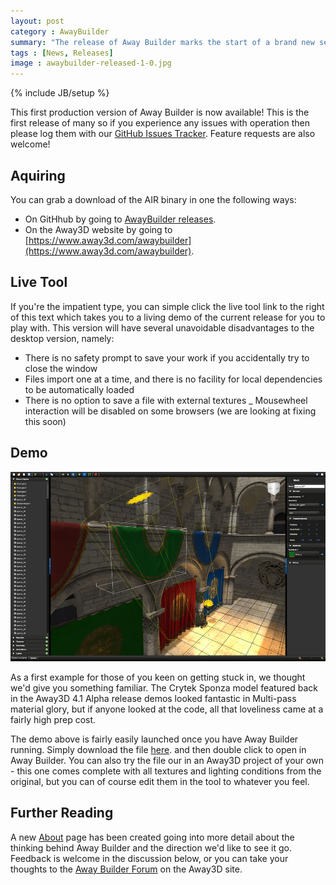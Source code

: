 ```yaml
---
layout: post
category : AwayBuilder
summary: "The release of Away Builder marks the start of a brand new set of open source resources from The Away Foundation"
tags : [News, Releases]
image : awaybuilder-released-1-0.jpg
---
```

{% include JB/setup %}

This first production version of Away Builder is now available! This is the first release of many so if you experience any issues with operation then please log them with our [GitHub Issues Tracker](https://github.com/awaytools/AwayBuilder/issues). Feature requests are also welcome!

## Aquiring

You can grab a download of the AIR binary in one the following ways:

- On GitHhub by going to [AwayBuilder releases](https://github.com/awaytools/AwayBuilder/releases).
- On the Away3D website by going to [https://www.away3d.com/awaybuilder](https://www.away3d.com/awaybuilder).

## Live Tool

If you're the impatient type, you can simple click the live tool link to the right of this text which takes you to a living demo of the current release for you to play with. This version will have several unavoidable disadvantages to the desktop version, namely:

- There is no safety prompt to save your work if you accidentally try to close the window
- Files import one at a time, and there is no facility for local dependencies to be automatically loaded
- There is no option to save a file with external textures
_ Mousewheel interaction will be disabled on some browsers (we are looking at fixing this soon)

## Demo

![Away Builder 1.0](/assets/img/awaybuilder_sponza_970.jpg)

As a first example for those of you keen on getting stuck in, we thought we'd give you something familiar. The Crytek Sponza model featured back in the Away3D 4.1 Alpha release demos looked fantastic in Multi-pass material glory, but if anyone looked at the code, all that loveliness came at a fairly high prep cost.

The demo above is fairly easily launched once you have Away Builder running. Simply download the file [here](assets/awd/sponza_lights_textures.awd). and then double click to open in Away Builder. You can also try the file our in an Away3D project of your own - this one comes complete with all textures and lighting conditions from the original, but you can of course edit them in the tool to whatever you feel.

## Further Reading

A new [About](/awaybuilder/about) page has been created going into more detail about the thinking behind Away Builder and the direction we'd like to see it go. Feedback is welcome in the discussion below, or you can take your thoughts to the [Away Builder Forum](http://away3d.com/forum/viewcategory/66/) on the Away3D site.
